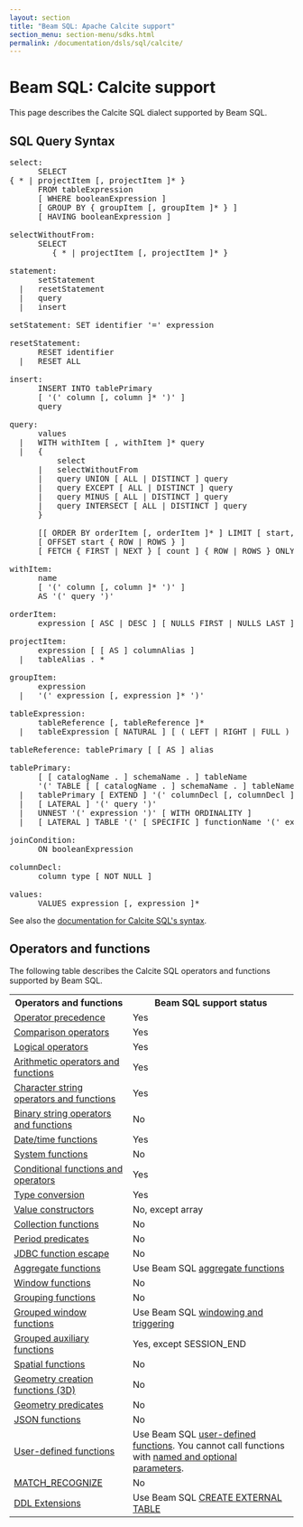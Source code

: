 ```yaml
---
layout: section
title: "Beam SQL: Apache Calcite support"
section_menu: section-menu/sdks.html
permalink: /documentation/dsls/sql/calcite/
---
```

<!--
Licensed under the Apache License, Version 2.0 (the "License");
you may not use this file except in compliance with the License.
You may obtain a copy of the License at

http://www.apache.org/licenses/LICENSE-2.0

Unless required by applicable law or agreed to in writing, software
distributed under the License is distributed on an "AS IS" BASIS,
WITHOUT WARRANTIES OR CONDITIONS OF ANY KIND, either express or implied.
See the License for the specific language governing permissions and
limitations under the License.
-->

# Beam SQL: Calcite support
This page describes the Calcite SQL dialect supported by Beam SQL.

## SQL Query Syntax

<pre>
select:  
      SELECT   
{ * | projectItem [, projectItem ]* }  
      FROM tableExpression  
      [ WHERE booleanExpression ]  
      [ GROUP BY { groupItem [, groupItem ]* } ]  
      [ HAVING booleanExpression ]

selectWithoutFrom:  
      SELECT  
         { * | projectItem [, projectItem ]* }

statement:  
      setStatement  
  |   resetStatement  
  |   query  
  |   insert

setStatement: SET identifier '=' expression

resetStatement:  
      RESET identifier  
  |   RESET ALL

insert:  
      INSERT INTO tablePrimary  
      [ '(' column [, column ]* ')' ]  
      query

query:  
      values  
  |   WITH withItem [ , withItem ]* query  
  |   {  
          select  
      |   selectWithoutFrom  
      |   query UNION [ ALL | DISTINCT ] query  
      |   query EXCEPT [ ALL | DISTINCT ] query  
      |   query MINUS [ ALL | DISTINCT ] query  
      |   query INTERSECT [ ALL | DISTINCT ] query  
      }  

      [[ ORDER BY orderItem [, orderItem ]* ] LIMIT [ start, ] { count | ALL } ]  
      [ OFFSET start { ROW | ROWS } ]  
      [ FETCH { FIRST | NEXT } [ count ] { ROW | ROWS } ONLY ]

withItem:  
      name  
      [ '(' column [, column ]* ')' ]  
      AS '(' query ')'

orderItem:  
      expression [ ASC | DESC ] [ NULLS FIRST | NULLS LAST ]
      
projectItem:  
      expression [ [ AS ] columnAlias ]  
  |   tableAlias . *
  
groupItem:  
      expression  
  |   '(' expression [, expression ]* ')'

tableExpression:  
      tableReference [, tableReference ]*  
  |   tableExpression [ NATURAL ] [ ( LEFT | RIGHT | FULL ) [ OUTER ] ] JOIN tableExpression [ joinCondition ]
  
tableReference: tablePrimary [ [ AS ] alias

tablePrimary:  
      [ [ catalogName . ] schemaName . ] tableName  
      '(' TABLE [ [ catalogName . ] schemaName . ] tableName ')'  
  |   tablePrimary [ EXTEND ] '(' columnDecl [, columnDecl ]* ')'  
  |   [ LATERAL ] '(' query ')'  
  |   UNNEST '(' expression ')' [ WITH ORDINALITY ]  
  |   [ LATERAL ] TABLE '(' [ SPECIFIC ] functionName '(' expression [, expression ]* ')' ')'

joinCondition:  
      ON booleanExpression  

columnDecl:  
      column type [ NOT NULL ]

values:  
      VALUES expression [, expression ]*
</pre>
  
See also the [documentation for Calcite SQL's syntax](http://calcite.apache.org/docs/reference.html#grammar).


## Operators and functions
The following table describes the Calcite SQL operators and functions supported by Beam SQL.

<table class="table-bordered table-striped">
  <tr><th>Operators and functions</th><th>Beam SQL support status</th></tr>
<tr><td><a href="http://calcite.apache.org/docs/reference.html#operator-precedence">Operator precedence</a></td><td>Yes</td</tr>
<tr><td><a href="http://calcite.apache.org/docs/reference.html#comparison-operators">Comparison operators</a></td><td class="style1">Yes</td></tr>
<tr><td><a href="http://calcite.apache.org/docs/reference.html#logical-operators">Logical operators</a></td><td>Yes</td></tr>
<tr><td><a href="http://calcite.apache.org/docs/reference.html#arithmetic-operators-and-functions">Arithmetic operators and functions</a></td><td>Yes</td></tr>
<tr><td><a href="http://calcite.apache.org/docs/reference.html#character-string-operators-and-functions">Character string operators and functions</a></td><td>Yes</td></tr>
<tr><td><a href="http://calcite.apache.org/docs/reference.html#binary-string-operators-and-functions">Binary string operators and functions</a></td><td>No</td></tr>
<tr><td><a href="http://calcite.apache.org/docs/reference.html#datetime-functions">Date/time functions</a></td><td>Yes</td?</tr>
<tr><td><a href="http://calcite.apache.org/docs/reference.html#system-functions">System functions</a></td><td>No</td></tr>
<tr><td><a href="http://calcite.apache.org/docs/reference.html#conditional-functions-and-operators">Conditional functions and operators</a></td><td>Yes</td></tr>
<tr><td><a href="http://calcite.apache.org/docs/reference.html#type-conversion">Type conversion</a></td><td>Yes</td></tr>
<tr><td><a href="http://calcite.apache.org/docs/reference.html#value-constructors">Value constructors</a></td><td>No, except array</td></tr>
<tr><td><a href="http://calcite.apache.org/docs/reference.html#collection-functions">Collection functions</a></td><td>No</td></tr>
<tr><td><a href="http://calcite.apache.org/docs/reference.html#period-predicates">Period predicates</a></td><td>No</td></tr>
<tr><td><a href="http://calcite.apache.org/docs/reference.html#jdbc-function-escape">JDBC function escape</a></td><td>No</td></tr>
<tr><td><a href="http://calcite.apache.org/docs/reference.html#aggregate-functions">Aggregate functions</a></td>
<td>Use Beam SQL <a href="https://beam.apache.org/documentation/dsls/sql/aggregate-functions/">aggregate functions</a></td></tr>
<tr><td><a href="http://calcite.apache.org/docs/reference.html#window-functions">Window functions</a></td><td>No</td></tr>
<tr><td><a href="http://calcite.apache.org/docs/reference.html#grouping-functions">Grouping functions</a></td><td>No</td></tr>
<tr><td><a href="http://calcite.apache.org/docs/reference.html#grouped-window-functions">Grouped window functions</a></td><td>Use Beam SQL <a href="https://beam.apache.org/documentation/dsls/sql/windowing-and-triggering/">windowing and triggering</a></td></tr>
<tr><td><a href="http://calcite.apache.org/docs/reference.html#grouped-auxiliary-functions">Grouped auxiliary functions</a></td><td>Yes, except SESSION_END</td></tr>
<tr><td><a href="http://calcite.apache.org/docs/reference.html#spatial-functions">Spatial functions</a></td><td>No</td></tr>
<tr><td><a href="http://calcite.apache.org/docs/reference.html#geometry-creation-functions-3d">Geometry creation functions (3D)</a></td><td>No</td></tr>
<tr><td><a href="http://calcite.apache.org/docs/reference.html#geometry-predicates">Geometry predicates</a></td><td>No</td></tr>
<tr><td><a href="http://calcite.apache.org/docs/reference.html#json-functions">JSON functions</a></td><td>No</td></tr>
<tr><td><a href="http://calcite.apache.org/docs/reference.html#user-defined-functions">User-defined functions</a></td>
<td>Use Beam SQL <a href="https://beam.apache.org/documentation/dsls/sql/user-defined-functions/">user-defined functions</a>. You cannot call functions with <a href="http://calcite.apache.org/docs/reference.html#calling-functions-with-named-and-optional-parameters">named and optional parameters</a>.</td></tr>
<tr><td><a href="http://calcite.apache.org/docs/reference.html#match_recognize">MATCH_RECOGNIZE</a></td><td>No</td></tr>
<tr><td><a href="http://calcite.apache.org/docs/reference.html#ddl-extensions">DDL Extensions</a></td><td>Use Beam SQL <a href="https://beam.apache.org/documentation/dsls/sql/create-external-table/">CREATE EXTERNAL TABLE</a></td></tr>
</table>
